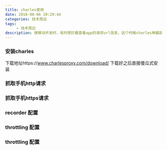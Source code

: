 ```yaml
---
title: charles使用
date: 2018-08-06 20:29:44
categories: 技术周边
tags:
     - 技术周边
description: 做移动开发时，有时想拦截查看app的请求url信息，这个时候charles神器就展现出了它的用武之地。
---
```


### 安装charles
下载地址https://www.charlesproxy.com/download/
下载好之后直接傻瓜式安装

### 抓取手机http请求


### 抓取手机https请求

### recorder 配置

### throttling 配置

### throttling 配置